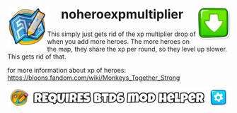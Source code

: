 <h1 align="center">
<a href="https://github.com/InaamMhm/no-hero-exp-multiplier/releases/latest/download/noheroexpmultiplier.dll">
    <img align="left" alt="Icon" height="90" src="Icon.png">
    <img align="right" alt="Download" height="75" src="https://raw.githubusercontent.com/gurrenm3/BTD-Mod-Helper/master/BloonsTD6%20Mod%20Helper/Resources/DownloadBtn.png">
</a>
noheroexpmultiplier
</h1>

This simply just gets rid of the xp multiplier drop of when you add more heroes.
The more heroes on the map, they share the xp per round, so they level up slower. This gets rid of that.

for more information about xp of heroes: https://bloons.fandom.com/wiki/Monkeys_Together_Strong

[![Requires BTD6 Mod Helper](https://raw.githubusercontent.com/gurrenm3/BTD-Mod-Helper/master/banner.png)](https://github.com/gurrenm3/BTD-Mod-Helper#readme)
